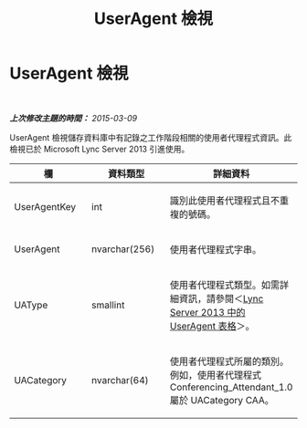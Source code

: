 ﻿---
title: UserAgent 檢視
TOCTitle: UserAgent 檢視
ms:assetid: b986f76f-f16e-4e5e-96cb-6e8f7f9b42ee
ms:mtpsurl: https://technet.microsoft.com/zh-tw/library/JJ721862(v=OCS.15)
ms:contentKeyID: 49890279
ms.date: 08/10/2015
mtps_version: v=OCS.15
ms.translationtype: HT
---

# UserAgent 檢視

 

_**上次修改主題的時間：** 2015-03-09_

UserAgent 檢視儲存資料庫中有記錄之工作階段相關的使用者代理程式資訊。此檢視已於 Microsoft Lync Server 2013 引進使用。


<table>
<colgroup>
<col style="width: 33%" />
<col style="width: 33%" />
<col style="width: 33%" />
</colgroup>
<thead>
<tr class="header">
<th>欄</th>
<th>資料類型</th>
<th>詳細資料</th>
</tr>
</thead>
<tbody>
<tr class="odd">
<td><p>UserAgentKey</p></td>
<td><p>int</p></td>
<td><p>識別此使用者代理程式且不重複的號碼。</p></td>
</tr>
<tr class="even">
<td><p>UserAgent</p></td>
<td><p>nvarchar(256)</p></td>
<td><p>使用者代理程式字串。</p></td>
</tr>
<tr class="odd">
<td><p>UAType</p></td>
<td><p>smallint</p></td>
<td><p>使用者代理程式類型。如需詳細資訊，請參閱＜<a href="lync-server-2013-useragent-table.md">Lync Server 2013 中的 UserAgent 表格</a>＞。</p></td>
</tr>
<tr class="even">
<td><p>UACategory</p></td>
<td><p>nvarchar(64)</p></td>
<td><p>使用者代理程式所屬的類別。例如，使用者代理程式 Conferencing_Attendant_1.0 屬於 UACategory CAA。</p></td>
</tr>
</tbody>
</table>

